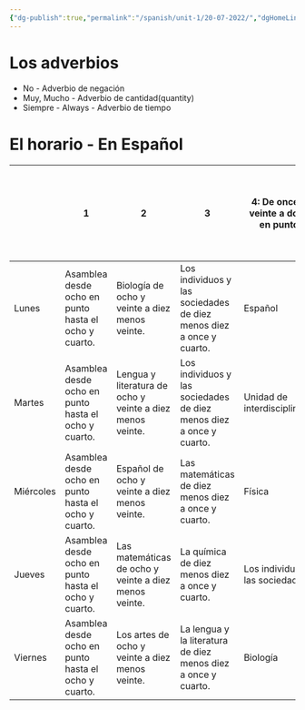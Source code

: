 ```yaml
---
{"dg-publish":true,"permalink":"/spanish/unit-1/20-07-2022/","dgHomeLink":true,"dgPassFrontmatter":true}
---
```


# Los adverbios
- No - Adverbio de negación
- Muy, Mucho - Adverbio de cantidad(quantity)
- Siempre - Always - Adverbio de tiempo


# El horario - En Español

|           | 1                                                    | 2                                                         | 3                                                                    | 4: De once y veinte a doce en punto | 5: De doce en punto a una menos veinte de la tarde. | 6: De una menos veinte a un y media de la tarde | 7: De una y media a dos y diez de la tarde. | 8: De dos y veinte a tres menos cinco de la tarde  |
|-----------|------------------------------------------------------|-----------------------------------------------------------|----------------------------------------------------------------------|-------------------------------------|-----------------------------------------------------|-------------------------------------------------|---------------------------------------------|----------------------------------------------------|
| Lunes     | Asamblea desde ocho en punto hasta el ocho y cuarto. | Biología de ocho y veinte a diez menos veinte.            | Los individuos y las sociedades de diez menos diez a once y cuarto.  | Español                             | Física                                              | Comida                                          | Química                                     | Matemáticas                                        |
| Martes    | Asamblea desde ocho en punto hasta el ocho y cuarto. | Lengua y literatura de ocho y veinte a diez menos veinte. | Los individuos y las sociedades de diez menos diez a once y cuarto.  | Unidad de interdisciplinario        | Unidad de interdisciplinario                        | Comida                                          | Los artes                                   | Los artes                                          |
| Miércoles | Asamblea desde ocho en punto hasta el ocho y cuarto. | Español de ocho y veinte a diez menos veinte.             | Las matemáticas de diez menos diez a once y cuarto.                  | Física                              | Física                                              | Comida                                          | El proyecto personal                        | La lengua y la literatura                          |
| Jueves    | Asamblea desde ocho en punto hasta el ocho y cuarto. | Las matemáticas de ocho y veinte a diez menos veinte.     | La química de diez menos diez a once y cuarto.                       | Los individuos y las sociedades     | Biblioteca                                          | Comida                                          | La unidad interdisciplinaria                | Juego Libre                                        |
| Viernes   | Asamblea desde ocho en punto hasta el ocho y cuarto. | Los artes de ocho y veinte a diez menos veinte.           | La lengua y la literatura de diez menos diez a once y cuarto.        | Biología                            | Español                                             | Comida                                          | Club                                        | Club                                               |

